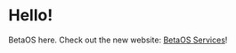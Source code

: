 # Hello!
BetaOS here. Check out the new website: [BetaOS Services](https://betatester1024.repl.co)!
